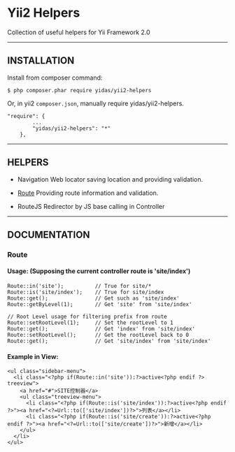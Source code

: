 Yii2 Helpers
============

Collection of useful helpers for Yii Framework 2.0

---

INSTALLATION
------------

Install from composer command:

```
$ php composer.phar require yidas/yii2-helpers
```

Or, in yii2 `composer.json`, manually require yidas/yii2-helpers.

```
"require": {
        ...
        "yidas/yii2-helpers": "*"
    },
```

---

HELPERS
-------

- Navigation 
  Web locator saving location and providing validation.

- [Route](#route)
  Providing route information and validation.

- RouteJS
  Redirector by JS base calling in Controller
  

---

DOCUMENTATION
-------------

### Route

#### Usage: (Supposing the current controller route is 'site/index')

```
Route::in('site');          // True for site/*
Route::is('site/index');    // True for site/index
Route::get();               // Get such as 'site/index'
Route::getByLevel(1);       // Get 'site' from 'site/index'

// Root Level usage for filtering prefix from route
Route::setRootLevel(1);     // Set the rootLevel to 1
Route::get();               // Get 'index' from 'site/index' 
Route::setRootLevel();      // Get the rootLevel back to 0
Route::get();               // Get 'site/index' from 'site/index'
```

#### Example in View:

```
<ul class="sidebar-menu">
  <li class="<?php if(Route::in('site')):?>active<?php endif ?> treeview">
    <a href="#">SITE控制器</a>
    <ul class="treeview-menu">
      <li class="<?php if(Route::is('site/index')):?>active<?php endif ?>"><a href="<?=Url::to(['site/index'])?>">列表</a></li>
      <li class="<?php if(Route::is('site/create')):?>active<?php endif ?>"><a href="<?=Url::to(['site/create'])?>">新增</a></li>
    </ul>
  </li>
</ul>
```
